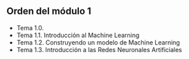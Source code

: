 ## Orden del módulo 1

* Tema 1.0.
* Tema 1.1. Introducción al Machine Learning 
* Tema 1.2. Construyendo un modelo de Machine Learning
* Tema 1.3. Introducción a las Redes Neuronales Artificiales
